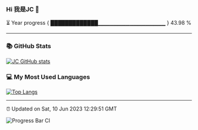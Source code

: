 ### Hi 我是JC 👋

⏳ Year progress { █████████████▁▁▁▁▁▁▁▁▁▁▁▁▁▁▁▁▁ } 43.98 %

---

### 📚 GitHub Stats
[![JC GitHub stats](https://github-readme-stats.vercel.app/api?username=auraiz&hide_title=true&hide_border=true&show_icons=true&include_all_commits=true&line_height=21&bg_color=0,EC6C6C,FFD479,FFFC79,73FA79&theme=graywhite&count_private=true&locale=cn)](https://github.com/auraiz/github-readme-stats)

### 💻 My Most Used Languages
[![Top Langs](https://github-readme-stats.vercel.app/api/top-langs/?username=auraiz&hide_title=true&hide_border=true&layout=compact&bg_color=0,73FA79,73FDFF,D783FF&theme=graywhite&count_private=true&locale=cn)](https://github.com/auraiz/github-readme-stats)

---

⏰ Updated on Sat, 10 Jun 2023 12:29:51 GMT

![Progress Bar CI](https://github.com/captainjie/captainjie/workflows/Progress%20Bar%20CI/badge.svg)
